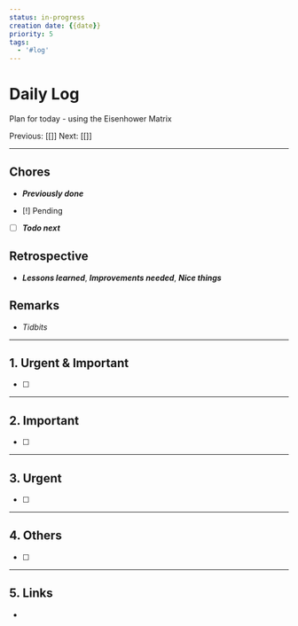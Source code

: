 ```yaml
---
status: in-progress
creation date: {{date}}
priority: 5
tags:
  - '#log'
---
```

# Daily Log

Plan for today - using the Eisenhower Matrix

Previous: [[]]
Next: [[]]

---

## Chores

- ***Previously done***

- [!] Pending

- [ ] ***Todo next***

## Retrospective

- ***Lessons learned***, ***Improvements needed***, ***Nice things***

## Remarks

- *Tidbits*

---

## 1. Urgent & Important

- [ ]

---

## 2. Important

- [ ]

---

## 3. Urgent

- [ ]

---

## 4. Others

- [ ]

---

## 5. Links

- <link>
